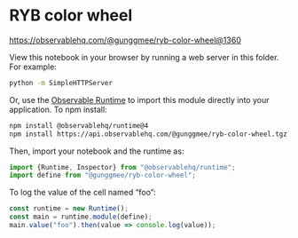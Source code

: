 # RYB color wheel

https://observablehq.com/@gunggmee/ryb-color-wheel@1360

View this notebook in your browser by running a web server in this folder. For
example:

~~~sh
python -m SimpleHTTPServer
~~~

Or, use the [Observable Runtime](https://github.com/observablehq/runtime) to
import this module directly into your application. To npm install:

~~~sh
npm install @observablehq/runtime@4
npm install https://api.observablehq.com/@gunggmee/ryb-color-wheel.tgz?v=3
~~~

Then, import your notebook and the runtime as:

~~~js
import {Runtime, Inspector} from "@observablehq/runtime";
import define from "@gunggmee/ryb-color-wheel";
~~~

To log the value of the cell named “foo”:

~~~js
const runtime = new Runtime();
const main = runtime.module(define);
main.value("foo").then(value => console.log(value));
~~~
